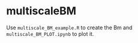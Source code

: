 # multiscaleBM

Use `multiscale_BM_example.R` to create the Bm and `multiscale_BM_PLOT.ipynb` to plot it.
